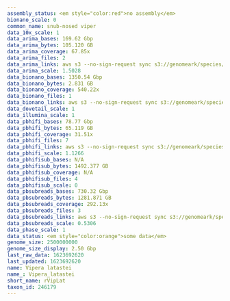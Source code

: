 ```yaml
---
assembly_status: <em style="color:red">no assembly</em>
bionano_scale: 0
common_name: snub-nosed viper
data_10x_scale: 1
data_arima_bases: 169.62 Gbp
data_arima_bytes: 105.120 GB
data_arima_coverage: 67.85x
data_arima_files: 2
data_arima_links: aws s3 --no-sign-request sync s3://genomeark/species/Vipera_latastei/rVipLat1/genomic_data/arima/ .<br>
data_arima_scale: 1.5028
data_bionano_bases: 1350.54 Gbp
data_bionano_bytes: 2.831 GB
data_bionano_coverage: 540.22x
data_bionano_files: 1
data_bionano_links: aws s3 --no-sign-request sync s3://genomeark/species/Vipera_latastei/rVipLat1/genomic_data/bionano/ .<br>
data_dovetail_scale: 1
data_illumina_scale: 1
data_pbhifi_bases: 78.77 Gbp
data_pbhifi_bytes: 65.119 GB
data_pbhifi_coverage: 31.51x
data_pbhifi_files: 7
data_pbhifi_links: aws s3 --no-sign-request sync s3://genomeark/species/Vipera_latastei/rVipLat1/genomic_data/pacbio/ . --exclude "*subreads.bam*"<br>
data_pbhifi_scale: 1.1266
data_pbhifisub_bases: N/A
data_pbhifisub_bytes: 1492.377 GB
data_pbhifisub_coverage: N/A
data_pbhifisub_files: 4
data_pbhifisub_scale: 0
data_pbsubreads_bases: 730.32 Gbp
data_pbsubreads_bytes: 1281.871 GB
data_pbsubreads_coverage: 292.13x
data_pbsubreads_files: 3
data_pbsubreads_links: aws s3 --no-sign-request sync s3://genomeark/species/Vipera_latastei/rVipLat1/genomic_data/pacbio/ . --exclude "*ccs*bam*"<br>
data_pbsubreads_scale: 0.5306
data_phase_scale: 1
data_status: <em style="color:orange">some data</em>
genome_size: 2500000000
genome_size_display: 2.50 Gbp
last_raw_data: 1623692620
last_updated: 1623692620
name: Vipera latastei
name_: Vipera_latastei
short_name: rVipLat
taxon_id: 246179
---
```

